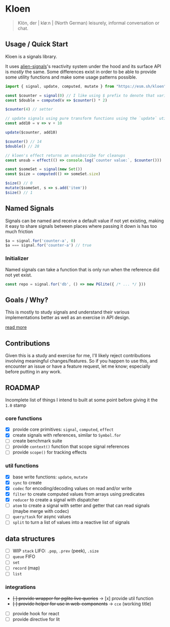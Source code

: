 # Kloen

> Klön, der | kløːn |
>   (North German) leisurely, informal conversation or chat.

## Usage / Quick Start

Kloen is a signals library.

It uses [alien-signals]'s reactivity system under the hood and its surface API is *mostly* the same.
Some differences exist in order to be able to provide some utility functions and make some usage patterns possible.

```js
import { signal, update, computed, mutate } from "https://esm.sh/kloen"

const $counter = signal(0) // I like using $ prefix to denote that variable contains a signal
const $double = computed(v => $counter() * 2)

$counter(4) // setter

// update signals using pure transform functions using the `update` utility
const add10 = v => v + 10

update($counter, add10)

$counter() // 14
$double() // 28

// kloen's effect returns an unsubscribe for cleanups
const unsub = effect(() => console.log(`counter value:`, $counter()))

const $someSet = signal(new Set())
const $size = computed(() => someSet.size)

$size() // 0
mutate($someSet, s => s.add('item'))
$size() // 1

```

## Named Signals

Signals can be named and receive a default value if not yet existing,
making it easy to share signals between places where passing it down is
has too much friction

```js
$a = signal.for('counter-a', 0)
$a === signal.for('counter-a') // true
```

### Initializer 

Named signals can take a function that is only run when the reference did not yet exist.

```js
const repo = signal.for('db', () => new PGlite({ /* ... */ }))
```

## Goals / Why?

This is mostly to study signals and understand their various implementations better as well as an exercise in API design.

[read more](./dev-docs/why.md)

## Contributions

Given this is a study and exercise for me, I'll likely reject contributions involving meaningful changes/features.
So if you happen to use this, and encounter an issue or have a feature request, let me know; especially before putting in any work.

## ROADMAP

Incomplete list of things I intend to built at some point before giving it the `1.0` stamp

### core functions
- [x] provide core primitives: `signal`, `computed`, `effect`
- [x] create signals with references, similar to `Symbol.for`
- [ ] create benchmark suite
- [ ] provide `context()` function that scope signal references
- [ ] provide `scope()` for tracking effects

### util functions
- [x] base write functions: `update`, `mutate`
- [x] `sync` to create 
- [x] `codec` for encoding/decoding values on read and/or write
- [x] `filter` to create computed values from arrays using predicates
- [x] `reducer` to create a signal with dispatcher
- [ ] `atom` to create a signal with setter and getter that can read signals (maybe merge with codec)
- [ ] `query/task` for async values
- [ ] `split` to turn a list of values into a reactive list of signals

## data structures
- [ ] WIP `stack` LIFO: `.pop`, `.prev` (peek), `.size`
- [ ] `queue` FIFO
- [ ] `set`
- [ ] `record` (map)
- [ ] `list`

### integrations

- ~~[ ] provide wrapper for pglite live queries~~ -> [x] provide util function
- ~~[ ] provide helper for use in web-components~~ -> `cce` (working title)
- [ ] provide hook for react
- [ ] provide directive for lit

[alien-signals]: https://github.com/stackblitz/alien-signals
